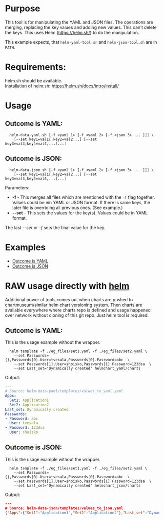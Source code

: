 # Purpose

This tool is for manipulating the YAML and JSON files. The operations are merging,
replacing the key values and adding new values. This can't delete the keys.
This uses Helm (https://helm.sh/) to do the manipulation.

This example expects, that `helm-yaml-tool.sh` and `helm-json-tool.sh` are in `PATH`. 

# Requirements:
helm.sh should be available. <br>
Installation of helm.sh: https://helm.sh/docs/intro/install/

# Usage

## Outcome is YAML:
```
  helm-data-yaml.sh [-f <yaml 1> [-f <yaml 2> [-f <json 3> ... ]]] \
    [--set key1=val1[,key2=val2...] [--set key3=val3,key4=val4,...]...]    
```
## Outcome is JSON:
```
  helm-data-json.sh [-f <yaml 1> [-f <yaml 2> [-f <json 3> ... ]]] \
    [--set key1=val1[,key2=val2...] [--set key3=val3,key4=val4,...]...]    
```

Parameters:
* **-f** -  This merges all files which are 
  mentioned with the `-f` flag together.  Values could be ein YAML or JSON format. If there is same keys, the 
  later file is overriding all previous ones. (See example.)
* **--set** - This sets the values for the key(s). Values could be in YAML format.

The last _--set_ or _-f_ sets the final value for the key.

# Examples
* [Outcome is YAML](README_YAML_TOOL.md)
* [Outcome is JSON](README_JSON_TOOL.md)

# RAW usage directly with [helm](https://helm.sh/)
Additional power of tools comes out when charts are pushed to chartmuseum/similar helm chart versioning system. Then charts are available everywhere where charts repo is defined and usage happened over network without cloning of this git repo. Just helm tool is required.

## Outcome is YAML:
This is the usage example without the wrapper. 

```
  helm template -f ./eg_files/set1.yaml -f ./eg_files/set2.yaml \
    --set Passwords={},Passwords[0].User=tvesala,Passwords[0].Password=abc  \
    --set Passwords[1].User=shoisko,Passwords[1].Password=123dsa  \
    --set Last_set="Dynamically created" helmchart_yaml/charts
```

Output:
```yaml
---
# Source: helm-data-yaml/templates/values_to_yaml.yaml
Apps:
  Set1: Application1
  Set2: Application2
Last_set: Dynamically created
Passwords:
- Password: abc
  User: tvesala
- Password: 123dsa
  User: shoisko
```

## Outcome is JSON:
This is the usage example without the wrapper. 

```
  helm template -f ./eg_files/set1.yaml -f ./eg_files/set2.yaml \
    --set Passwords={},Passwords[0].User=tvesala,Passwords[0].Password=abc  \
    --set Passwords[1].User=shoisko,Passwords[1].Password=123dsa  \
    --set Last_set="Dynamically created" helmchart_json/charts
```

Output:
```json
---
# Source: helm-data-json/templates/values_to_json.yaml
{"Apps":{"Set1":"Application1","Set2":"Application2"},"Last_set":"Dynamically created","Passwords":[{"Password":"abc","User":"tvesala"},{"Password":"123dsa","User":"shoisko"}]}
```